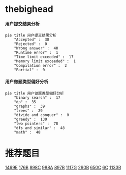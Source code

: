 # thebighead

<!-- tabs:start -->



#### **用户提交结果分析**

```mermaid
pie title 用户提交结果分析
    "Accepted" :  38
    "Rejected" :  0
    "Wrong answer" :  40
    "Runtime error" :  1
    "Time limit exceeded" :  17
    "Memory limit exceeded" :  1
    "Compilation error" :  2
    "Partial" :  0
```

#### **用户做题类型偏好分析**

```mermaid
pie title 用户做题类型偏好分析
    "binary search" :  17
    "dp" :  35
    "graphs" :  39
    "trees" :  29
    "divide and conquer" :  0
    "greedy" :  130
    "two pointers" :  78
    "dfs and similar" :  48
    "math" :  48
```



<!-- tabs:end -->
# 推荐题目
[1469E](https://codeforces.com/contest/1469/problem/E)
[176B](https://codeforces.com/contest/176/problem/B)
[898C](https://codeforces.com/contest/898/problem/C)
[988A](https://codeforces.com/contest/988/problem/A)
[897B](https://codeforces.com/contest/897/problem/B)
[1117G](https://codeforces.com/contest/1117/problem/G)
[290B](https://codeforces.com/contest/290/problem/B)
[650C](https://codeforces.com/contest/650/problem/C)
[6C](https://codeforces.com/contest/6/problem/C)
[1133B](https://codeforces.com/contest/1133/problem/B)
